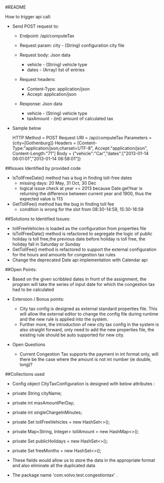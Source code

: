 #README 

How to trigger api call:
  - Send POST request to:
    - Endpoint: /api/computeTax
    - Request param: city - (String) configuration city file
    - Request body: Json data
      - vehicle - (String) vehicle type
      - dates - (Array) list of entries
    - Request headers:
      - Content-Type: application/json
      - Accept: application/json

    - Response: Json data
      - vehicle - (String) vehicle type
      - taxAmount - (int) amount of calculated tax
      
- Sample below

    HTTP Method = POST
    Request URI = /api/computeTax
    Parameters = {city=[Gothenburg]}
    Headers = [Content-Type:"application/json;charset=UTF-8", Accept:"application/json", Content-Length:"71"]
    Body = {"vehicle":"Car","dates":["2013-01-14 06:01:01","2013-01-14 06:58:01"]}
    
##Issues Identified by provided code
  - IsTollFreeDate() method has a bug in finding toll-free dates
    - missing days: 20 May, 31 Oct, 30 Dec
    - logical issue check at year == 2013 because Date.getYear is returning the difference between current year and 1900, thus the expected value is 113
  - GetTollFee() method has the bug in finding toll fee
    - condition is wrong for the slot from 08:30-14:59, 15:30-16:59

##Solutions to Identified Issues:
  - tollFreeVehicles is loaded as the configuration from properties file    
  - IsTollFreeDate() method is refactored to segregate the logic of public holiday is toll free,the previous date before holiday is toll free, the holiday fall in Saturday or Sunday
  - GetTollFee() method is refactored to support the external configuration for the hours and amounts for congestion tax rules
  - Change the deprecated Date api implementation with Calendar api 
  
##Open Points:
  - Based on the given scribbled dates in front of the assignment, the program will take the series of input date for which the congestion tax had to be calculated
 
  - Extension / Bonus points:
    - City tax config is designed as external standard properties file. This will allow the external editor to change the config file during runtime and the new rule is applied into the system.
    - Further more, the introduction of new city tax config in the system is also straight forward, only need to add the new properties file, the existing rule should be auto supported for new city.
  - Open Questions
    - Current Congestion Tax supports the payment in int format only, will there be the case where the amount is not int number (ie double, long)?
    
##Collections used
  - Config object CityTaxConfiguration is designed with below attributes :
   - private String cityName;
   - private int maxAmountPerDay;
   - private int singleChargeInMinutes;
   - private Set<String> tollFreeVehicles = new HashSet<>();
   - private Map<String, Integer> tollAmount = new HashMap<>();
   - private Set<String> publicHolidays = new HashSet<>();
   - private Set<Integer> freeMonths = new HashSet<>();
- These fields would allow us to store the data in the appropriate format and also eliminate all the duplicated data

- The package name 'com.volvo.test.congestiontax' .

